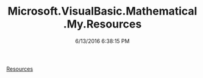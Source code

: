 ﻿---
title: Microsoft.VisualBasic.Mathematical.My.Resources
date: 6/13/2016 6:38:15 PM
---

[Resources](T-Microsoft.VisualBasic.Mathematical.My.Resources.Resources.html)
